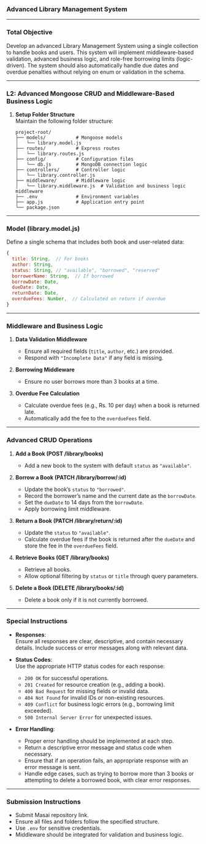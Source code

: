 ### **Advanced Library Management System**  

---

### **Total Objective**  
Develop an advanced Library Management System using a single collection to handle books and users. This system will implement middleware-based validation, advanced business logic, and role-free borrowing limits (logic-driven). The system should also automatically handle due dates and overdue penalties without relying on enum or validation in the schema.  

---

### **L2: Advanced Mongoose CRUD and Middleware-Based Business Logic**  

1. **Setup Folder Structure**  
   Maintain the following folder structure:  
   ```
   project-root/
   ├── models/           # Mongoose models
   │   └── library.model.js
   ├── routes/           # Express routes
   │   └── library.routes.js
   ├── config/           # Configuration files
   │   └── db.js         # MongoDB connection logic
   ├── controllers/      # Controller logic
   │   └── library.controller.js
   ├── middleware/       # Middleware logic
   │   └── library.middleware.js  # Validation and business logic middleware
   ├── .env              # Environment variables
   ├── app.js            # Application entry point
   └── package.json
   ```

---

### **Model (library.model.js)**  

Define a single schema that includes both book and user-related data:  
```javascript
{  
  title: String,  // For books
  author: String,  
  status: String, // "available", "borrowed", "reserved"  
  borrowerName: String,  // If borrowed  
  borrowDate: Date,  
  dueDate: Date,  
  returnDate: Date,  
  overdueFees: Number,  // Calculated on return if overdue  
} 
```  

---

### **Middleware and Business Logic**  

1. **Data Validation Middleware**  
   - Ensure all required fields (`title`, `author`, etc.) are provided.  
   - Respond with `"Incomplete Data"` if any field is missing.  

2. **Borrowing Middleware**  
   - Ensure no user borrows more than 3 books at a time.  

3. **Overdue Fee Calculation**  
   - Calculate overdue fees (e.g., Rs. 10 per day) when a book is returned late.  
   - Automatically add the fee to the `overdueFees` field.  

---

### **Advanced CRUD Operations**  

1. **Add a Book (POST /library/books)**  
   - Add a new book to the system with default `status` as `"available"`.  

2. **Borrow a Book (PATCH /library/borrow/:id)**  
   - Update the book’s `status` to `"borrowed"`.  
   - Record the borrower’s name and the current date as the `borrowDate`.  
   - Set the `dueDate` to 14 days from the `borrowDate`.  
   - Apply borrowing limit middleware.  

3. **Return a Book (PATCH /library/return/:id)**  
   - Update the `status` to `"available"`.  
   - Calculate overdue fees if the book is returned after the `dueDate` and store the fee in the `overdueFees` field.  

4. **Retrieve Books (GET /library/books)**  
   - Retrieve all books.  
   - Allow optional filtering by `status` or `title` through query parameters.  

5. **Delete a Book (DELETE /library/books/:id)**  
   - Delete a book only if it is not currently borrowed.  

---

### **Special Instructions**  
- **Responses**:  
  Ensure all responses are clear, descriptive, and contain necessary details. Include success or error messages along with relevant data.  

- **Status Codes**:  
  Use the appropriate HTTP status codes for each response:  
  - `200 OK` for successful operations.  
  - `201 Created` for resource creation (e.g., adding a book).  
  - `400 Bad Request` for missing fields or invalid data.  
  - `404 Not Found` for invalid IDs or non-existing resources.  
  - `409 Conflict` for business logic errors (e.g., borrowing limit exceeded).  
  - `500 Internal Server Error` for unexpected issues.

- **Error Handling**:  
  - Proper error handling should be implemented at each step.  
  - Return a descriptive error message and status code when necessary.  
  - Ensure that if an operation fails, an appropriate response with an error message is sent.  
  - Handle edge cases, such as trying to borrow more than 3 books or attempting to delete a borrowed book, with clear error responses.  

---

### **Submission Instructions**  
- Submit Masai repository link.  
- Ensure all files and folders follow the specified structure.  
- Use `.env` for sensitive credentials.  
- Middleware should be integrated for validation and business logic.  
